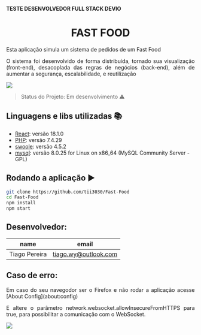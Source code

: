 **TESTE DESENVOLVEDOR FULL STACK DEVIO**

<h1 align="center"> FAST FOOD </h1>
<p align="justify"> Esta aplicação simula um sistema de pedidos de um Fast Food </p>
<p align="justify"> O sistema foi desenvolvido de forma distribuída, tornado sua visualização (front-end), desacoplada das regras de negócios (back-end), além de aumentar a segurança, escalabilidade, e reutilização </p>
<img src="https://raw.githubusercontent.com/tii3030/Fast-Food/main/Screenshot.png"></img>


> Status do Projeto: Em desenvolvimento :warning:

## Linguagens e libs utilizadas :books:

- [React](https://pt-br.reactjs.org/): versão 18.1.0
- [PHP](https://www.php.net/): versão 7.4.29
- [swoole](https://github.com/swoole/swoole-docs): versão 4.5.2
- [mysql](https://www.php.net/): versão 8.0.25 for Linux on x86_64 (MySQL Community Server - GPL)


## Rodando a aplicação :arrow_forward:

```sh
git clone https://github.com/tii3030/Fast-Food
cd Fast-Food
npm install
npm start
```


## Desenvolvedor: 
|name|email|
| -------- | -------- |
|Tiago Pereira|tiago.wy@outlook.com|


## Caso de erro:
<p align="justify"> Em caso do seu navegodor ser o Firefox e não rodar a aplicação acesse [About Config](about:config) </p>
<p align="justify"> E altere o parâmetro network.websocket.allowInsecureFromHTTPS para true, para possibilitar a comunicação com o WebSocket. </p>

<img src="https://raw.githubusercontent.com/tii3030/Fast-Food/main/Screenshot2.png"></img>

